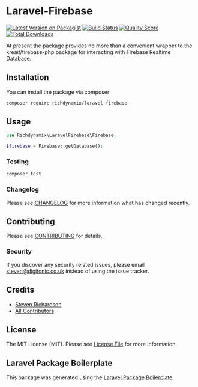 # Laravel-Firebase

[![Latest Version on Packagist](https://img.shields.io/packagist/v/richdynamix/laravel-firebase.svg?style=flat-square)](https://packagist.org/packages/richdynamix/laravel-firebase)
[![Build Status](https://img.shields.io/travis/richdynamix/laravel-firebase/master.svg?style=flat-square)](https://travis-ci.org/richdynamix/laravel-firebase)
[![Quality Score](https://img.shields.io/scrutinizer/g/richdynamix/laravel-firebase.svg?style=flat-square)](https://scrutinizer-ci.com/g/richdynamix/laravel-firebase)
[![Total Downloads](https://img.shields.io/packagist/dt/richdynamix/laravel-firebase.svg?style=flat-square)](https://packagist.org/packages/richdynamix/laravel-firebase)

At present the package provides no more than a convenient wrapper to the kreait/firebase-php package for interacting with Firebase Realtime Database.

## Installation

You can install the package via composer:

```bash
composer require richdynamix/laravel-firebase
```

## Usage

``` php
use Richdynamix\LaravelFirebase\Firebase;

$firebase = Firebase::getDatabase();

```

### Testing

``` bash
composer test
```

### Changelog

Please see [CHANGELOG](CHANGELOG.md) for more information what has changed recently.

## Contributing

Please see [CONTRIBUTING](CONTRIBUTING.md) for details.

### Security

If you discover any security related issues, please email steven@digitonic.co.uk instead of using the issue tracker.

## Credits

- [Steven Richardson](https://github.com/richdynamix)
- [All Contributors](../../contributors)

## License

The MIT License (MIT). Please see [License File](LICENSE.md) for more information.

## Laravel Package Boilerplate

This package was generated using the [Laravel Package Boilerplate](https://laravelpackageboilerplate.com).